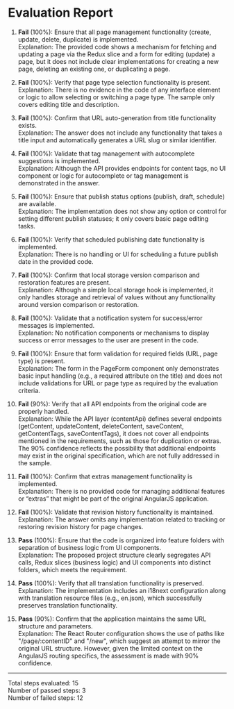 # Evaluation Report

1. **Fail** (100%): Ensure that all page management functionality (create, update, delete, duplicate) is implemented.  
   Explanation: The provided code shows a mechanism for fetching and updating a page via the Redux slice and a form for editing (update) a page, but it does not include clear implementations for creating a new page, deleting an existing one, or duplicating a page.

2. **Fail** (100%): Verify that page type selection functionality is present.  
   Explanation: There is no evidence in the code of any interface element or logic to allow selecting or switching a page type. The sample only covers editing title and description.

3. **Fail** (100%): Confirm that URL auto-generation from title functionality exists.  
   Explanation: The answer does not include any functionality that takes a title input and automatically generates a URL slug or similar identifier.

4. **Fail** (100%): Validate that tag management with autocomplete suggestions is implemented.  
   Explanation: Although the API provides endpoints for content tags, no UI component or logic for autocomplete or tag management is demonstrated in the answer.

5. **Fail** (100%): Ensure that publish status options (publish, draft, schedule) are available.  
   Explanation: The implementation does not show any option or control for setting different publish statuses; it only covers basic page editing tasks.

6. **Fail** (100%): Verify that scheduled publishing date functionality is implemented.  
   Explanation: There is no handling or UI for scheduling a future publish date in the provided code.

7. **Fail** (100%): Confirm that local storage version comparison and restoration features are present.  
   Explanation: Although a simple local storage hook is implemented, it only handles storage and retrieval of values without any functionality around version comparison or restoration.

8. **Fail** (100%): Validate that a notification system for success/error messages is implemented.  
   Explanation: No notification components or mechanisms to display success or error messages to the user are present in the code.

9. **Fail** (100%): Ensure that form validation for required fields (URL, page type) is present.  
   Explanation: The form in the PageForm component only demonstrates basic input handling (e.g., a required attribute on the title) and does not include validations for URL or page type as required by the evaluation criteria.

10. **Fail** (90%): Verify that all API endpoints from the original code are properly handled.  
    Explanation: While the API layer (contentApi) defines several endpoints (getContent, updateContent, deleteContent, saveContent, getContentTags, saveContentTags), it does not cover all endpoints mentioned in the requirements, such as those for duplication or extras. The 90% confidence reflects the possibility that additional endpoints may exist in the original specification, which are not fully addressed in the sample.

11. **Fail** (100%): Confirm that extras management functionality is implemented.  
    Explanation: There is no provided code for managing additional features or “extras” that might be part of the original AngularJS application.

12. **Fail** (100%): Validate that revision history functionality is maintained.  
    Explanation: The answer omits any implementation related to tracking or restoring revision history for page changes.

13. **Pass** (100%): Ensure that the code is organized into feature folders with separation of business logic from UI components.  
    Explanation: The proposed project structure clearly segregates API calls, Redux slices (business logic) and UI components into distinct folders, which meets the requirement.

14. **Pass** (100%): Verify that all translation functionality is preserved.  
    Explanation: The implementation includes an i18next configuration along with translation resource files (e.g., en.json), which successfully preserves translation functionality.

15. **Pass** (90%): Confirm that the application maintains the same URL structure and parameters.  
    Explanation: The React Router configuration shows the use of paths like "/page/:contentID" and "/new", which suggest an attempt to mirror the original URL structure. However, given the limited context on the AngularJS routing specifics, the assessment is made with 90% confidence.

---

Total steps evaluated: 15  
Number of passed steps: 3  
Number of failed steps: 12